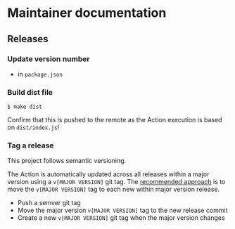 # Maintainer documentation

## Releases

### Update version number

- in `package.json`

### Build dist file

```
$ make dist
```

Confirm that this is pushed to the remote as the Action execution is based on `dist/index.js`!

### Tag a release

This project follows semantic versioning.

The Action is automatically updated across all releases within a major version using a `v[MAJOR VERSION]` git tag.  The [recommended approach](https://help.github.com/en/actions/building-actions/about-actions#versioning-your-action) is to move the `v[MAJOR VERSION]` tag to each new within major version release.

- Push a semver git tag
- Move the major version `v[MAJOR VERSION]` tag to the new release commit
- Create a new `v[MAJOR VERSION]` git tag when the major version changes

